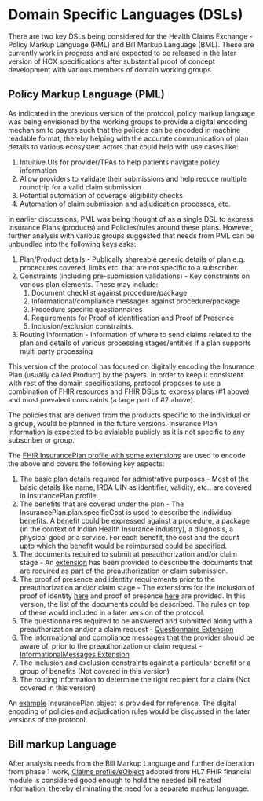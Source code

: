 # Domain Specific Languages (DSLs)

There are two key DSLs being considered for the Health Claims Exchange - Policy Markup Language (PML) and Bill Markup Language (BML). These are currently work in progress and are expected to be released in the later version of HCX specifications after substantial proof of concept development with various members of domain working groups.

## Policy Markup Language (PML)

As indicated in the previous version of the protocol, policy markup language was being envisioned by the working groups to provide a digital encoding mechanism to payers such that the policies can be encoded in machine readable format, thereby helping with the accurate communication of plan details to various ecosystem actors that could help with use cases like:&#x20;

1. Intuitive UIs for provider/TPAs to help patients navigate policy information&#x20;
2. Allow providers to validate their submissions and help reduce multiple roundtrip for a valid claim submission&#x20;
3. Potential automation of coverage eligibility checks&#x20;
4. Automation of claim submission and adjudication processes, etc.

In earlier discussions, PML was being thought of as a single DSL to express Insurance Plans (products) and Policies/rules around these plans. However, further analysis with various groups suggested that needs from PML can be unbundled into the following keys asks:&#x20;

1. Plan/Product details - Publically shareable generic details of plan e.g. procedures covered, limits etc. that are not specific to a subscriber.&#x20;
2. Constraints (including pre-submission validations) - Key constraints on various plan elements. These may include:
   1. Document checklist against procedure/package&#x20;
   2. Informational/compliance messages against procedure/package&#x20;
   3. Procedure specific questionnaires&#x20;
   4. Requirements for Proof of identification and Proof of Presence
   5. Inclusion/exclusion constraints.
3. Routing information - Information of where to send claims related to the plan and details of various processing stages/entities if a plan supports multi party processing

This version of the protocol has focused on digitally encoding the Insurance Plan (usually called Product) by the payers. In order to keep it consistent with rest of the domain specifications, protocol proposes to use a combination of FHIR resources and FHIR DSLs to express plans (#1 above) and most prevalent constraints (a large part of #2 above).

The policies that are derived from the products specific to the individual or a group, would be planned in the future versions. Insurance Plan information is expected to be avialable publicly as it is not specific to any subscriber or group.

The [FHIR InsurancePlan profile with some extensions](https://gist.github.com/gopi-vitraya/7c1a3a8526a64487fe04a91b17927b24#file-hcx-insuranceplan-json) are used to encode the above and covers the following key aspects:&#x20;

1. The basic plan details required for admistrative purposes - Most of the basic details like name, IRDA UIN as identifier, validity, etc.. are covered in InsurancePlan profile.&#x20;
2. The benefits that are covered under the plan - The InsurancePlan.plan.specificCost is used to describe the individual benefits. A benefit could be expressed against a procedure, a package (in the context of Indian Health Insurance industry), a diagnosis, a physical good or a service. For each benefit, the cost and the count upto which the benefit would be reimbursed could be specified.&#x20;
3. The documents required to submit at preauthorization and/or claim stage - An [extension](https://gist.github.com/gopi-vitraya/7c1a3a8526a64487fe04a91b17927b24#file-hcx-investigations-extension-json) has been provided to describe the documents that are required as part of the preauthorization or claim submission.&#x20;
4. The proof of presence and identity requirements prior to the preauthorization and/or claim stage - The extensions for the inclusion of proof of identity [here](https://gist.github.com/gopi-vitraya/7c1a3a8526a64487fe04a91b17927b24#file-hcx-poid-extension-json) and proof of presence [here](https://gist.github.com/gopi-vitraya/7c1a3a8526a64487fe04a91b17927b24#file-hcx-popr-extension-json) are provided. In this version, the list of the documents could be described. The rules on top of these would included in a later version of the protocol.&#x20;
5. The questionnaires required to be answered and submitted along with a preauthorization and/or a claim request - [Questionnaire Extension](https://gist.github.com/gopi-vitraya/7c1a3a8526a64487fe04a91b17927b24#file-hcx-questionnaires-extension-json)&#x20;
6. The informational and compliance messages that the provider should be aware of, prior to the preauthorization or claim request - [InformationalMessages Extension](https://gist.github.com/gopi-vitraya/7c1a3a8526a64487fe04a91b17927b24#file-hcx-questionnaires-extension-json)&#x20;
7. The inclusion and exclusion constraints against a particular benefit or a group of benefits (Not covered in this version)&#x20;
8. The routing information to determine the right recipient for a claim (Not covered in this version)&#x20;

An [example](https://gist.github.com/gopi-vitraya/c55fafdd6f932e4fdbf00b79bda9f71a) InsurancePlan object is provided for reference. The digital encoding of policies and adjudication rules would be discussed in the later versions of the protocol.

## Bill markup Language

After analysis needs from the Bill Markup Language and further deliberation from phase 1 work, [Claims profile/eObject](domain-data-models.md#claim-request) adopted from HL7 FHIR financial module is considered good enough to hold the needed bill related information, thereby eliminating the need for a separate markup language.&#x20;
